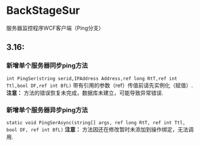 # BackStageSur
服务器监控程序WCF客户端（Ping分支）
## 3.16:
### 新增单个服务器同步ping方法
`int PingSer(string serid,IPAddress Address,ref long RtT,ref int Ttl,bool DF,ref int BfL)`
带有引用的参数（ref）传值前请先实例化（赋值）.
**注意：** 方法的错误恢复未完成，数据库未建立，可能导致异常错误.
### 新增单个服务器异步ping方法
`static void PingSerAsync(string[] args, ref long RtT, ref int Ttl, bool DF, ref int BfL)`
**注意：** 方法因还在修改暂时未添加到操作绑定，无法调用.
